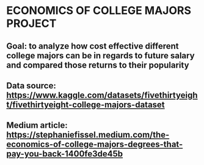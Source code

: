 # ECONOMICS OF COLLEGE MAJORS PROJECT

## Goal: to analyze how cost effective different college majors can be in regards to future salary and compared those returns to their popularity

## Data source: https://www.kaggle.com/datasets/fivethirtyeight/fivethirtyeight-college-majors-dataset

## Medium article: https://stephaniefissel.medium.com/the-economics-of-college-majors-degrees-that-pay-you-back-1400fe3de45b
